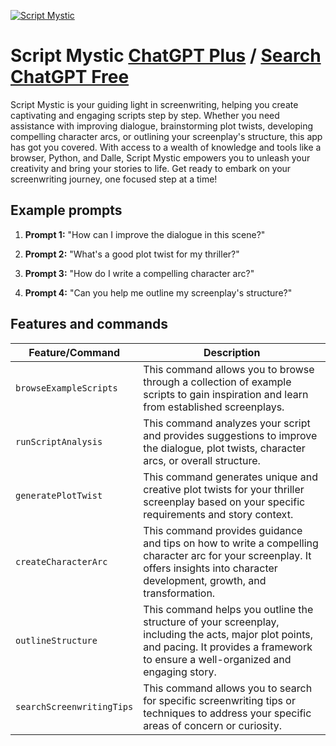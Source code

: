 
[![Script Mystic](https://files.oaiusercontent.com/file-0whEvVPoqesqW2hbKmWnWSjI?se=2123-10-17T17%3A35%3A18Z&sp=r&sv=2021-08-06&sr=b&rscc=max-age%3D31536000%2C%20immutable&rscd=attachment%3B%20filename%3De3c243c8-93b4-453a-95da-870141694c36.png&sig=u3uvT5ty3oje7JuaguNyu60SEA9dWYWgsTLe%2BEhCpa8%3D)](https://chat.openai.com/g/g-ZNKfbCThn-script-mystic)

# Script Mystic [ChatGPT Plus](https://chat.openai.com/g/g-ZNKfbCThn-script-mystic) / [Search ChatGPT Free](https://gptcall.net/index.html#/?search=Script%20Mystic)

Script Mystic is your guiding light in screenwriting, helping you create captivating and engaging scripts step by step. Whether you need assistance with improving dialogue, brainstorming plot twists, developing compelling character arcs, or outlining your screenplay's structure, this app has got you covered. With access to a wealth of knowledge and tools like a browser, Python, and Dalle, Script Mystic empowers you to unleash your creativity and bring your stories to life. Get ready to embark on your screenwriting journey, one focused step at a time!

## Example prompts

1. **Prompt 1:** "How can I improve the dialogue in this scene?"

2. **Prompt 2:** "What's a good plot twist for my thriller?"

3. **Prompt 3:** "How do I write a compelling character arc?"

4. **Prompt 4:** "Can you help me outline my screenplay's structure?"

## Features and commands

| Feature/Command | Description |
| --- | --- |
| `browseExampleScripts` | This command allows you to browse through a collection of example scripts to gain inspiration and learn from established screenplays. |
| `runScriptAnalysis` | This command analyzes your script and provides suggestions to improve the dialogue, plot twists, character arcs, or overall structure. |
| `generatePlotTwist` | This command generates unique and creative plot twists for your thriller screenplay based on your specific requirements and story context. |
| `createCharacterArc` | This command provides guidance and tips on how to write a compelling character arc for your screenplay. It offers insights into character development, growth, and transformation. |
| `outlineStructure` | This command helps you outline the structure of your screenplay, including the acts, major plot points, and pacing. It provides a framework to ensure a well-organized and engaging story. |
| `searchScreenwritingTips` | This command allows you to search for specific screenwriting tips or techniques to address your specific areas of concern or curiosity. |


